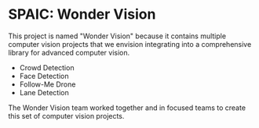 # SPAIC: Wonder Vision

This project is named "Wonder Vision" because it contains multiple computer vision projects that we envision integrating into a comprehensive library for advanced computer vision.

* Crowd Detection
* Face Detection
* Follow-Me Drone
* Lane Detection

The Wonder Vision team worked together and in focused teams to create this set of computer vision projects.
